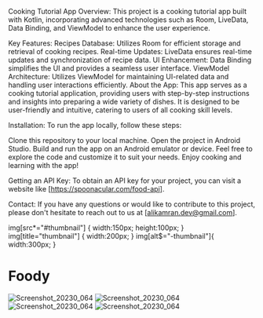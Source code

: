 Cooking Tutorial App
Overview:
This project is a cooking tutorial app built with Kotlin, incorporating advanced technologies such as Room, LiveData, Data Binding, and ViewModel to enhance the user experience.

Key Features:
Recipes Database: Utilizes Room for efficient storage and retrieval of cooking recipes.
Real-time Updates: LiveData ensures real-time updates and synchronization of recipe data.
UI Enhancement: Data Binding simplifies the UI and provides a seamless user interface.
ViewModel Architecture: Utilizes ViewModel for maintaining UI-related data and handling user interactions efficiently.
About the App:
This app serves as a cooking tutorial application, providing users with step-by-step instructions and insights into preparing a wide variety of dishes. It is designed to be user-friendly and intuitive, catering to users of all cooking skill levels.

Installation:
To run the app locally, follow these steps:

Clone this repository to your local machine.
Open the project in Android Studio.
Build and run the app on an Android emulator or device.
Feel free to explore the code and customize it to suit your needs. Enjoy cooking and learning with the app!

Getting an API Key:
To obtain an API key for your project, you can visit a website like [https://spoonacular.com/food-api].

Contact:
If you have any questions or would like to contribute to this project, please don't hesitate to reach out to us at [alikamran.dev@gmail.com].

img[src*="#thumbnail"] {
   width:150px;
   height:100px;
}
img[title="thumbnail"] {
   width:200px;
}
img[alt$="-thumbnail"]{
    width:300px;
}
# Foody
![Screenshot_20230_064](https://github.com/alikamrann/Foody/assets/68841512/c2abf1c1-9768-40e9-bc22-dac42c565f7a)
![Screenshot_20230_064](https://github.com/alikamrann/Foody/assets/68841512/63867abf-09f5-4cf0-953d-0f7aef4f67bf)
![Screenshot_20230_064](https://github.com/alikamrann/Foody/assets/68841512/4f9d8556-147d-4ef7-aedb-0989db21bac8)
![Screenshot_20230_064](https://github.com/alikamrann/Foody/assets/68841512/c802e7d8-bf80-4aed-a1cd-e5fb6f342665)
